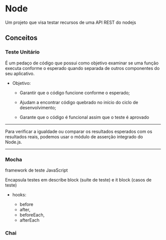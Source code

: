 # Node

Um projeto que visa testar recursos de uma API REST do nodejs

## Conceitos

### Teste Unitário

É um pedaço de código que possui como objetivo examinar se uma função executa conforme o esperado quando separada de outros componentes do seu aplicativo.

* Objetivo:

    - Garantir que o código funcione conforme o esperado;

    - Ajudam a encontrar código quebrado no início do ciclo de desenvolvimento;

    - Garante que o código é funcional assim que o teste é aprovado

<hr>
Para verificar a igualdade ou comparar os resultados esperados com os resultados reais, podemos usar o módulo de asserção integrado do Node.js.
<hr>

### Mocha

framework de teste JavaScript

Encapsula testes em describe block (suíte de teste) e it block (casos de teste)

* hooks:

    - before
    - after,
    - beforeEach,
    - afterEach

### Chai


